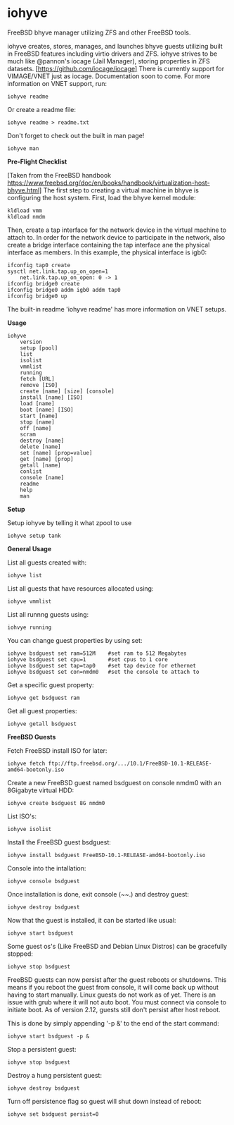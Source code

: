 # iohyve
FreeBSD bhyve manager utilizing ZFS and other FreeBSD tools. 

iohyve creates, stores, manages, and launches bhyve guests utilizing built in FreeBSD features including virtio drivers and ZFS. 
iohyve strives to be much like @pannon's iocage (Jail Manager), storing properties in ZFS datasets. 
[https://github.com/iocage/iocage]
There is currently support for VIMAGE/VNET just as iocage. Documentation soon to come. For more information on VNET support, run:

    iohyve readme

Or create a readme file:

    iohyve readme > readme.txt 

Don't forget to check out the built in man page!

    iohyve man 

**Pre-Flight Checklist**

[Taken from the FreeBSD handbook https://www.freebsd.org/doc/en/books/handbook/virtualization-host-bhyve.html]
The first step to creating a virtual machine in bhyve is configuring the host system. First, load the bhyve kernel module:

    kldload vmm
    kldload nmdm

Then, create a tap interface for the network device in the virtual machine to attach to. In order for the network device to participate in the network, also create a bridge interface containing the tap 
interface ane the physical interface as members. In this example, the physical interface is igb0:

    ifconfig tap0 create
    sysctl net.link.tap.up_on_open=1
        net.link.tap.up_on_open: 0 -> 1
    ifconfig bridge0 create
    ifconfig bridge0 addm igb0 addm tap0
    ifconfig bridge0 up

The built-in readme 'iohyve readme' has more information on VNET setups. 

**Usage**

    iohyve  
        version
        setup [pool]
        list
        isolist
        vmmlist
        running
        fetch [URL]
        remove [ISO]
        create [name] [size] [console]
        install [name] [ISO]
        load [name]
        boot [name] [ISO]
        start [name]
        stop [name]
        off [name]
        scram
        destroy [name]
        delete [name]
        set [name] [prop=value]
        get [name] [prop]
        getall [name]
        conlist
        console [name]
        readme
        help
        man 

**Setup**

Setup iohyve by telling it what zpool to use

    iohyve setup tank

**General Usage**

List all guests created with:

    iohyve list

List all guests that have resources allocated using:

    iohyve vmmlist

List all runnng guests using:

    iohvye running

You can change guest properties by using set:

    iohyve bsdguest set ram=512M    #set ram to 512 Megabytes
    iohyve bsdguest set cpu=1       #set cpus to 1 core
    iohyve bsdguest set tap=tap0    #set tap device for ethernet
    iohyve bsdguest set con=nmdm0   #set the console to attach to

Get a specific guest property:

    iohyve get bsdguest ram

Get all guest properties:

    iohyve getall bsdguest

**FreeBSD Guests**

Fetch FreeBSD install ISO for later:

    iohyve fetch ftp://ftp.freebsd.org/.../10.1/FreeBSD-10.1-RELEASE-amd64-bootonly.iso

Create a new FreeBSD guest named bsdguest on console nmdm0 with an 8Gigabyte virtual HDD:

    iohyve create bsdguest 8G nmdm0

List ISO's:

    iohyve isolist

Install the FreeBSD guest bsdguest:

    iohyve install bsdguest FreeBSD-10.1-RELEASE-amd64-bootonly.iso

Console into the intallation:

    iohyve console bsdguest

Once installation is done, exit console (~~.) and destroy guest:

    iohyve destroy bsdguest

Now that the guest is installed, it can be started like usual:

    iohyve start bsdguest

Some guest os's (Like FreeBSD and Debian Linux Distros) can be gracefully stopped:

    iohyve stop bsdguest

FreeBSD guests can now persist after the guest reboots or shutdowns. This means if you reboot the guest from console, it 
will come back up without having to start manually. Linux guests do not work as of yet. There is an issue with grub 
where it will not auto boot. You must connect via console to initiate boot. As of version 2.12, guests still don't 
persist after host reboot. 

This is done by simply appending '-p &' to the end of the start command:

    iohyve start bsdguest -p &

Stop a persistent guest:

    iohyve stop bsdguest

Destroy a hung persistent guest:

    iohyve destroy bsdguest

Turn off persistence flag so guest will shut down instead of reboot:

    iohyve set bsdguest persist=0


